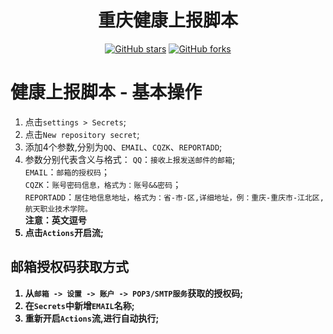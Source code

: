 <div align="center">
<h1 align="center">重庆健康上报脚本</h1>

[![GitHub stars](https://img.shields.io/github/stars/xiaohuanxiongi/cqzkReport?style=flat-square)](https://github.com/xiaohuanxiongi/cqzkReport/stargazers)
[![GitHub forks](https://img.shields.io/github/forks/xiaohuanxiongi/cqzkReport?style=flat-square)](https://github.com/xiaohuanxiongi/cqzkReport/network)

</div>

# 健康上报脚本 - 基本操作

1.  点击`settings > Secrets`;
2.  点击`New repository secret`;
3.  添加4个参数,分别为`QQ`、`EMAIL`、`CQZK`、`REPORTADD`;
4.  参数分别代表含义与格式：
    `QQ`：`接收上报发送邮件的邮箱`;<br>
    `EMAIL`：`邮箱的授权码`；<br>
    `CQZK`：`账号密码信息，格式为：账号&&密码`；<br>
    `REPORTADD`：`居住地信息地址，格式为：省-市-区,详细地址，例：重庆-重庆市-江北区,航天职业技术学院。`<br>
    <b>注意：英文逗号<b>
4.  点击`Actions`开启流;

##  邮箱授权码获取方式
1.  从`邮箱 -> 设置 -> 账户 -> POP3/SMTP服务`获取的授权码;
2.  在`Secrets`中新增`EMAIL`名称;
3.  重新开启`Actions`流,进行自动执行;
